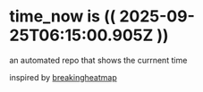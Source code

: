 # time_now is (( 2025-09-25T06:15:00.905Z ))

an automated repo that shows the currnent time

inspired by [breakingheatmap](https://github.com/breakingheatmap/breakingheatmap)